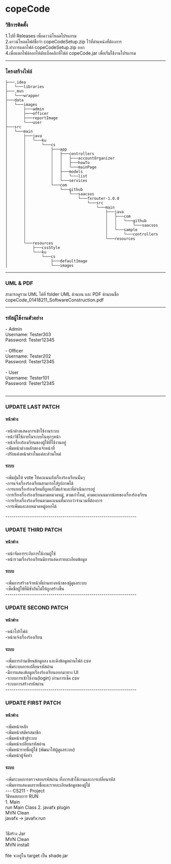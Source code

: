 <h1>copeCode</h1>

<h3>วิธีการติดตั้ง</h3>
1.ไปที่ Releases เพื่อดาวน์โหลดโปรแกรม<br>
2.ดาวน์โหลดไฟล์ชื่อว่า copeCodeSetup.zip ไว้ที่ตำแหน่งที่ต้องการ<br>
3.ทำการแตกไฟล์ copeCodeSetup.zip ออก<br>
4.เมื่อแตกไฟล์ออกให้ดับเบิ้ลคลิกที่ไฟล์ copeCode.jar เพื่อเริ่มใช้งานโปรแกรม<br>

---
<h3>โครงสร้างไฟล์</h3>

```                              
├───.idea                        
│   └───libraries                
├───.mvn                         
│   └───wrapper                  
├───data                         
│   └───images                   
│       ├───admin                
│       ├───officer
│       ├───reportImage
│       └───user
├───src
│   └───main
│       ├───java
│       │   └───ku
│       │       └───cs
│       │           ├───app
│       │           │   ├───controllers
│       │           │   │   ├───accountOrganizer
│       │           │   │   ├───howTo
│       │           │   │   └───mainPage
│       │           │   ├───models
│       │           │   │   └───list
│       │           │   └───services
│       │           └───com
│       │               └───github
│       │                   └───saacsos
│       │                       └───fxrouter-1.0.0
│       │                           └───src
│       │                               └───main
│       │                                   ├───java
│       │                                   │   ├───com
│       │                                   │   │   └───github
│       │                                   │   │       └───saacsos
│       │                                   │   └───sample
│       │                                   │       └───controllers
│       │                                   └───resources
│       └───resources
│           ├───cssStyle
│           └───ku
│               └───cs
│                   ├───defaultImage
│                   └───images

```
---

### UML & PDF

สามารถดูรวม UML ได้ที่ folder UML ด้านบน และ PDF ด้านบนชื่อ copeCode_01418211_SoftwareConstruction.pdf

---


<h3>รหัสผู้ใช้งานตัวอย่าง</h3>
- Admin<br>
Username: Tester303<br>
Password: Tester12345<br><br>
- Officer<br>
Username: Tester202<br> Password: Tester12345<br><br>
- User<br>
Username: Tester101<br> Password: Tester12345<br><br>

---

<h3>UPDATE LAST PATCH</h3>

<h4>หน้าต่าง</h4>
-หน้าต่างแสดงการเข้าใช้งานระบบ<br>
-หน้าวิธีใช้ภายในระบบในทุกๆหน้า<br>
-หน้าเรื่องร้องเรียนของผู้ใช้ที่ใช้งานอยู่<br>
-เพิ่มหน้าต่างหลักของเจ้าหน้าที่<br>
-ปรับแต่งหน้าต่างในแต่ละส่วนใหม่<br>

<h4>ระบบ</h4>
-เพิ่มปุ่มให้ vote ให้คะแนนกับเรื่องร้องเรียนนั้นๆ<br>
-การแจ้งเรื่องร้องเรียนสามารถใส่รูปภาพได้<br>
-การแยกเรื่องร้องเรียนที่ถูกแก้ไขแล้วและที่ดำเนินการอยู่<br>
-การเรียงเรื่องร้องเรียนตามหมวดหมู่, ตามเก่าใหม่, ตามคะแนนมากน้อยของเรื่องร้องเรียน<br>
-การเรียงเรื่องร้องเรียนตามคะแนนที่มากกว่าจำนวนที่ต้องการ<br>
-การเพิ่มและลบหมวดหมู่ออกได้<br>

----------------------------------------------------------------<br>
<h3>UPDATE THIRD PATCH</h3>
<h4>หน้าต่าง</h4>
-หน้าจัดการระงับการใช้งานผู้ใช้<br>
-หน้ารวมเรื่องร้องเรียนมีการแสดงรายละเอียดข้อมูล<br>

<h4>ระบบ</h4>
-เพิ่มการสร้างเจ้าหน้าที่ผ่านทางหน้าของผู้ดูแลระบบ<br>
-เช็คชื่อผู้ใช้ที่มีซ้ำกันไม่ให้ถูกสร้างขึ้น<br>
----------------------------------------------------------------<br>
<h3>UPDATE SECOND PATCH</h3>
<h4>หน้าต่าง</h4>
-หน้าโปรไฟล์<br>
-หน้าแจ้งเรื่องร้องเรียน<br>

<h4>ระบบ</h4>
-เพิ่มการอ่านเขียนข้อมูลลง และดึงข้อมูลผ่านไฟล์ csv<br>
-เพิ่มระบบการเปลี่ยนรหัสผ่าน<br>
-มีการแสดงข้อมูลเรื่องร้องเรียนออกมาทาง UI<br>
-ระบบการเข้าใช้งาน(login) ผ่านการเช็ค csv<br>
-ระบบการสร้างรหัสผ่าน<br>
----------------------------------------------------------------<br>

<h3>UPDATE FIRST PATCH</h3>
<h4>หน้าต่าง</h4>
-เพิ่มหน้าหลัก<br>
-เพิ่มหน้าสมัครสมาชิก<br>
-เพิ่มหน้าเข้าสู่ระบบ<br>
-เพิ่มหน้าเปลี่ยนรหัสผ่าน<br>
-เพิ่มหน้ารายชื่อผู้ใช้ (พัฒนาให้ผู้ดูแลระบบ)<br>
-เพิ่มหน้าผู้จัดทำ<br>

<h4>ระบบ</h4>
-เพิ่มระบบการตรวจสอบรหัสผ่าน ทั้งการเข้าใช้งานและการเปลี่ยนรหัส<br>
-เพิ่มการแสดงผลรายชื่อและรายละเอียดข้อมูลของผู้ใช้<br>
---
CS211 - Project<br>
วิธีทดสอบการ RUN<br>
1. Main <br>
run Main Class
2. javafx plugin<br>
MVN Clean<br>
javafx -> javafx:run<br><br>

วิธีสร้าง Jar<br>
MVN Clean<br>
MVN install<br><br>
file จะอยู่ใน target เป็น shade.jar 




